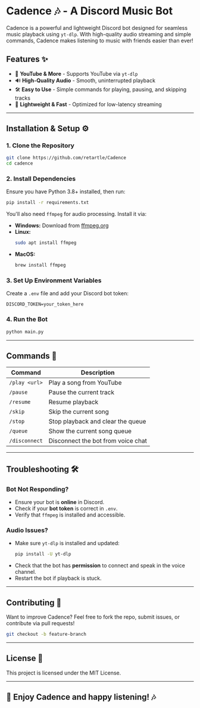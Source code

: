 # Cadence 🎶 - A Discord Music Bot

Cadence is a powerful and lightweight Discord bot designed for seamless music playback using `yt-dlp`. With high-quality audio streaming and simple commands, Cadence makes listening to music with friends easier than ever!

## Features ✨
- 🎵 **YouTube & More** - Supports YouTube via `yt-dlp`
- 🔊 **High-Quality Audio** - Smooth, uninterrupted playback
- 🛠 **Easy to Use** - Simple commands for playing, pausing, and skipping tracks
- 🏃 **Lightweight & Fast** - Optimized for low-latency streaming

---

## Installation & Setup ⚙️
### **1. Clone the Repository**
```bash
git clone https://github.com/retartle/Cadence
cd cadence
```

### **2. Install Dependencies**
Ensure you have Python 3.8+ installed, then run:
```bash
pip install -r requirements.txt
```

You'll also need `ffmpeg` for audio processing. Install it via:
- **Windows:** Download from [ffmpeg.org](https://ffmpeg.org/download.html)
- **Linux:**
  ```bash
  sudo apt install ffmpeg
  ```
- **MacOS:**
  ```bash
  brew install ffmpeg
  ```

### **3. Set Up Environment Variables**
Create a `.env` file and add your Discord bot token:
```
DISCORD_TOKEN=your_token_here
```

### **4. Run the Bot**
```bash
python main.py
```

---

## Commands 🎼
| Command        | Description                           |
|---------------|--------------------------------------|
| `/play <url>` | Play a song from YouTube            |
| `/pause`      | Pause the current track             |
| `/resume`     | Resume playback                     |
| `/skip`       | Skip the current song               |
| `/stop`       | Stop playback and clear the queue   |
| `/queue`      | Show the current song queue         |
| `/disconnect` | Disconnect the bot from voice chat  |

---

## Troubleshooting 🛠
### **Bot Not Responding?**
- Ensure your bot is **online** in Discord.
- Check if your **bot token** is correct in `.env`.
- Verify that `ffmpeg` is installed and accessible.

### **Audio Issues?**
- Make sure `yt-dlp` is installed and updated:
  ```bash
  pip install -U yt-dlp
  ```
- Check that the bot has **permission** to connect and speak in the voice channel.
- Restart the bot if playback is stuck.

---

## Contributing 🤝
Want to improve Cadence? Feel free to fork the repo, submit issues, or contribute via pull requests!

```bash
git checkout -b feature-branch
```

---

## License 📜
This project is licensed under the MIT License.

---

## 🌟 Enjoy Cadence and happy listening! 🎶


